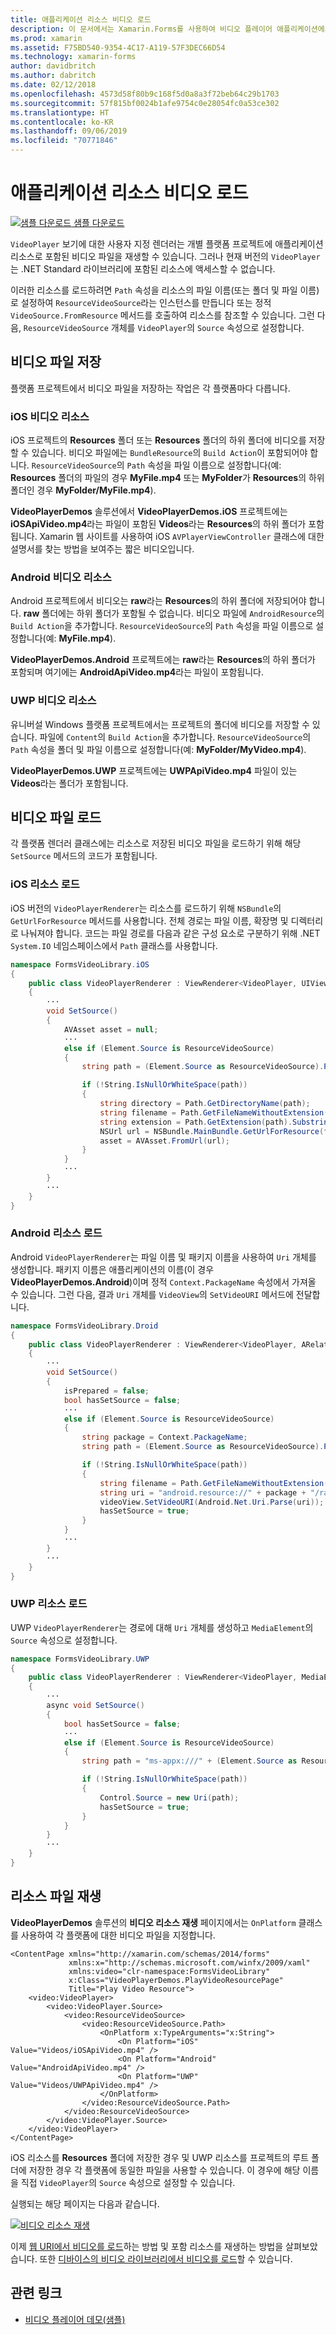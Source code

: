 ```yaml
---
title: 애플리케이션 리소스 비디오 로드
description: 이 문서에서는 Xamarin.Forms를 사용하여 비디오 플레이어 애플리케이션에서 애플리케이션 리소스로 저장된 비디오를 로드하는 방법을 설명합니다.
ms.prod: xamarin
ms.assetid: F75BD540-9354-4C17-A119-57F3DEC66D54
ms.technology: xamarin-forms
author: davidbritch
ms.author: dabritch
ms.date: 02/12/2018
ms.openlocfilehash: 4573d58f80b9c168f5d0a8a3f72beb64c29b1703
ms.sourcegitcommit: 57f815bf0024b1afe9754c0e28054fc0a53ce302
ms.translationtype: HT
ms.contentlocale: ko-KR
ms.lasthandoff: 09/06/2019
ms.locfileid: "70771846"
---
```

# <a name="loading-application-resource-videos"></a>애플리케이션 리소스 비디오 로드

[![샘플 다운로드](~/media/shared/download.png) 샘플 다운로드](https://docs.microsoft.com/samples/xamarin/xamarin-forms-samples/customrenderers-videoplayerdemos)

`VideoPlayer` 보기에 대한 사용자 지정 렌더러는 개별 플랫폼 프로젝트에 애플리케이션 리소스로 포함된 비디오 파일을 재생할 수 있습니다. 그러나 현재 버전의 `VideoPlayer`는 .NET Standard 라이브러리에 포함된 리소스에 액세스할 수 없습니다.

이러한 리소스를 로드하려면 `Path` 속성을 리소스의 파일 이름(또는 폴더 및 파일 이름)로 설정하여 `ResourceVideoSource`라는 인스턴스를 만듭니다 또는 정적 `VideoSource.FromResource` 메서드를 호출하여 리소스를 참조할 수 있습니다. 그런 다음, `ResourceVideoSource` 개체를 `VideoPlayer`의 `Source` 속성으로 설정합니다.

## <a name="storing-the-video-files"></a>비디오 파일 저장

플랫폼 프로젝트에서 비디오 파일을 저장하는 작업은 각 플랫폼마다 다릅니다.

### <a name="ios-video-resources"></a>iOS 비디오 리소스

iOS 프로젝트의 **Resources** 폴더 또는 **Resources** 폴더의 하위 폴더에 비디오를 저장할 수 있습니다. 비디오 파일에는 `BundleResource`의 `Build Action`이 포함되어야 합니다. `ResourceVideoSource`의 `Path` 속성을 파일 이름으로 설정합니다(예: **Resources** 폴더의 파일의 경우 **MyFile.mp4** 또는 **MyFolder**가 **Resources**의 하위 폴더인 경우 **MyFolder/MyFile.mp4**).

**VideoPlayerDemos** 솔루션에서 **VideoPlayerDemos.iOS** 프로젝트에는 **iOSApiVideo.mp4**라는 파일이 포함된 **Videos**라는 **Resources**의 하위 폴더가 포함됩니다. Xamarin 웹 사이트를 사용하여 iOS `AVPlayerViewController` 클래스에 대한 설명서를 찾는 방법을 보여주는 짧은 비디오입니다.

### <a name="android-video-resources"></a>Android 비디오 리소스

Android 프로젝트에서 비디오는 **raw**라는 **Resources**의 하위 폴더에 저장되어야 합니다. **raw** 폴더에는 하위 폴더가 포함될 수 없습니다. 비디오 파일에 `AndroidResource`의 `Build Action`을 추가합니다. `ResourceVideoSource`의 `Path` 속성을 파일 이름으로 설정합니다(예: **MyFile.mp4**).

**VideoPlayerDemos.Android** 프로젝트에는 **raw**라는 **Resources**의 하위 폴더가 포함되며 여기에는 **AndroidApiVideo.mp4**라는 파일이 포함됩니다.

### <a name="uwp-video-resources"></a>UWP 비디오 리소스

유니버설 Windows 플랫폼 프로젝트에서는 프로젝트의 폴더에 비디오를 저장할 수 있습니다. 파일에 `Content`의 `Build Action`을 추가합니다. `ResourceVideoSource`의 `Path` 속성을 폴더 및 파일 이름으로 설정합니다(예: **MyFolder/MyVideo.mp4**).

**VideoPlayerDemos.UWP** 프로젝트에는 **UWPApiVideo.mp4** 파일이 있는 **Videos**라는 폴더가 포함됩니다.

## <a name="loading-the-video-files"></a>비디오 파일 로드

각 플랫폼 렌더러 클래스에는 리소스로 저장된 비디오 파일을 로드하기 위해 해당 `SetSource` 메서드의 코드가 포함됩니다.

### <a name="ios-resource-loading"></a>iOS 리소스 로드

iOS 버전의 `VideoPlayerRenderer`는 리소스를 로드하기 위해 `NSBundle`의 `GetUrlForResource` 메서드를 사용합니다. 전체 경로는 파일 이름, 확장명 및 디렉터리로 나눠져야 합니다. 코드는 파일 경로를 다음과 같은 구성 요소로 구분하기 위해 .NET `System.IO` 네임스페이스에서 `Path` 클래스를 사용합니다.

```csharp
namespace FormsVideoLibrary.iOS
{
    public class VideoPlayerRenderer : ViewRenderer<VideoPlayer, UIView>
    {
        ···
        void SetSource()
        {
            AVAsset asset = null;
            ···
            else if (Element.Source is ResourceVideoSource)
            {
                string path = (Element.Source as ResourceVideoSource).Path;

                if (!String.IsNullOrWhiteSpace(path))
                {
                    string directory = Path.GetDirectoryName(path);
                    string filename = Path.GetFileNameWithoutExtension(path);
                    string extension = Path.GetExtension(path).Substring(1);
                    NSUrl url = NSBundle.MainBundle.GetUrlForResource(filename, extension, directory);
                    asset = AVAsset.FromUrl(url);
                }
            }
            ···
        }
        ···
    }
}
```

### <a name="android-resource-loading"></a>Android 리소스 로드

Android `VideoPlayerRenderer`는 파일 이름 및 패키지 이름을 사용하여 `Uri` 개체를 생성합니다. 패키지 이름은 애플리케이션의 이름(이 경우 **VideoPlayerDemos.Android**)이며 정적 `Context.PackageName` 속성에서 가져올 수 있습니다. 그런 다음, 결과 `Uri` 개체를 `VideoView`의 `SetVideoURI` 메서드에 전달합니다.

```csharp
namespace FormsVideoLibrary.Droid
{
    public class VideoPlayerRenderer : ViewRenderer<VideoPlayer, ARelativeLayout>
    {
        ···    
        void SetSource()
        {
            isPrepared = false;
            bool hasSetSource = false;
            ···
            else if (Element.Source is ResourceVideoSource)
            {
                string package = Context.PackageName;
                string path = (Element.Source as ResourceVideoSource).Path;

                if (!String.IsNullOrWhiteSpace(path))
                {
                    string filename = Path.GetFileNameWithoutExtension(path).ToLowerInvariant();
                    string uri = "android.resource://" + package + "/raw/" + filename;
                    videoView.SetVideoURI(Android.Net.Uri.Parse(uri));
                    hasSetSource = true;
                }
            }
            ···
        }
        ···
    }
}
```

### <a name="uwp-resource-loading"></a>UWP 리소스 로드

UWP `VideoPlayerRenderer`는 경로에 대해 `Uri` 개체를 생성하고 `MediaElement`의 `Source` 속성으로 설정합니다.

```csharp
namespace FormsVideoLibrary.UWP
{
    public class VideoPlayerRenderer : ViewRenderer<VideoPlayer, MediaElement>
    {
        ···
        async void SetSource()
        {
            bool hasSetSource = false;
            ···
            else if (Element.Source is ResourceVideoSource)
            {
                string path = "ms-appx:///" + (Element.Source as ResourceVideoSource).Path;

                if (!String.IsNullOrWhiteSpace(path))
                {
                    Control.Source = new Uri(path);
                    hasSetSource = true;
                }
            }
        }
        ···
    }
}
```

## <a name="playing-the-resource-file"></a>리소스 파일 재생

**VideoPlayerDemos** 솔루션의 **비디오 리소스 재생** 페이지에서는 `OnPlatform` 클래스를 사용하여 각 플랫폼에 대한 비디오 파일을 지정합니다.

```xaml
<ContentPage xmlns="http://xamarin.com/schemas/2014/forms"
             xmlns:x="http://schemas.microsoft.com/winfx/2009/xaml"
             xmlns:video="clr-namespace:FormsVideoLibrary"
             x:Class="VideoPlayerDemos.PlayVideoResourcePage"
             Title="Play Video Resource">
    <video:VideoPlayer>
        <video:VideoPlayer.Source>
            <video:ResourceVideoSource>
                <video:ResourceVideoSource.Path>
                    <OnPlatform x:TypeArguments="x:String">
                        <On Platform="iOS" Value="Videos/iOSApiVideo.mp4" />
                        <On Platform="Android" Value="AndroidApiVideo.mp4" />
                        <On Platform="UWP" Value="Videos/UWPApiVideo.mp4" />
                    </OnPlatform>
                </video:ResourceVideoSource.Path>
            </video:ResourceVideoSource>
        </video:VideoPlayer.Source>
    </video:VideoPlayer>
</ContentPage>
```

iOS 리소스를 **Resources** 폴더에 저장한 경우 및 UWP 리소스를 프로젝트의 루트 폴더에 저장한 경우 각 플랫폼에 동일한 파일을 사용할 수 있습니다. 이 경우에 해당 이름을 직접 `VideoPlayer`의 `Source` 속성으로 설정할 수 있습니다.

실행되는 해당 페이지는 다음과 같습니다.

[![비디오 리소스 재생](loading-resources-images/playvideoresource-small.png "비디오 리소스 재생")](loading-resources-images/playvideoresource-large.png#lightbox "리소스 비디오 재생")

이제 [웹 URI에서 비디오를 로드](web-videos.md)하는 방법 및 포함 리소스를 재생하는 방법을 살펴보았습니다. 또한 [디바이스의 비디오 라이브러리에서 비디오를 로드](accessing-library.md)할 수 있습니다.

## <a name="related-links"></a>관련 링크

- [비디오 플레이어 데모(샘플)](https://docs.microsoft.com/samples/xamarin/xamarin-forms-samples/customrenderers-videoplayerdemos)
